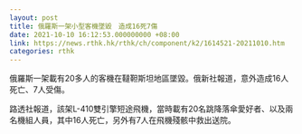 ```yaml
---
layout: post
title: 俄羅斯一架小型客機墜毀　造成16死7傷
date: 2021-10-10 16:12:53.000000000 +08:00
link: https://news.rthk.hk/rthk/ch/component/k2/1614521-20211010.htm
categories: rthk
---
```


俄羅斯一架載有20多人的客機在韃靼斯坦地區墜毀。俄新社報道，意外造成16人死亡、7人受傷。

路透社報道，該架L-410雙引擎短途飛機，當時載有20名跳降落傘愛好者、以及兩名機組人員，其中16人死亡，另外有7人在飛機殘骸中救出送院。
